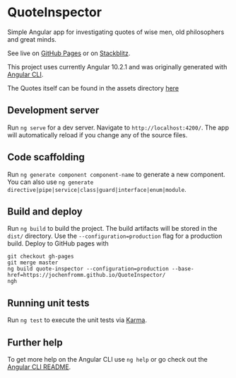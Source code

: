 # QuoteInspector

Simple Angular app for investigating quotes of wise men, old philosophers and great minds.

See live on [GitHub Pages](https://jochenfromm.github.io/QuoteInspector/) or on [Stackblitz](https://stackblitz.com/github/JochenFromm/QuoteInspector).

This project uses currently Angular 10.2.1 and was originally generated with [Angular CLI](https://github.com/angular/angular-cli).

The Quotes itself can be found in the assets directory [here](https://github.com/JochenFromm/QuoteInspector/blob/master/src/assets/quotes.txt)

## Development server

Run `ng serve` for a dev server. Navigate to `http://localhost:4200/`. The app will automatically reload if you change any of the source files.

## Code scaffolding

Run `ng generate component component-name` to generate a new component. You can also use `ng generate directive|pipe|service|class|guard|interface|enum|module`.

## Build and deploy

Run `ng build` to build the project. The build artifacts will be stored in the `dist/` directory. Use the `--configuration=production` flag for a production build. Deploy to GitHub pages with

```
git checkout gh-pages
git merge master
ng build quote-inspector --configuration=production --base-href=https://jochenfromm.github.io/QuoteInspector/
ngh
```

## Running unit tests

Run `ng test` to execute the unit tests via [Karma](https://karma-runner.github.io).

## Further help

To get more help on the Angular CLI use `ng help` or go check out the [Angular CLI README](https://github.com/angular/angular-cli/blob/master/README.md).
